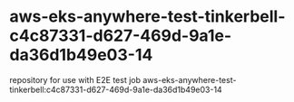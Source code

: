 # aws-eks-anywhere-test-tinkerbell-c4c87331-d627-469d-9a1e-da36d1b49e03-14
repository for use with E2E test job aws-eks-anywhere-test-tinkerbell:c4c87331-d627-469d-9a1e-da36d1b49e03-14
